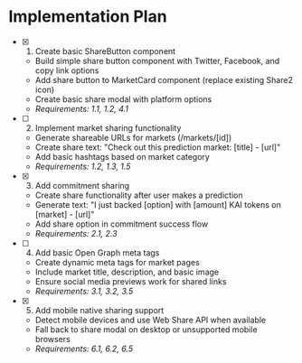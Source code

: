 # Implementation Plan

- [x] 1. Create basic ShareButton component
  - Build simple share button component with Twitter, Facebook, and copy link options
  - Add share button to MarketCard component (replace existing Share2 icon)
  - Create basic share modal with platform options
  - _Requirements: 1.1, 1.2, 4.1_

- [ ] 2. Implement market sharing functionality
  - Generate shareable URLs for markets (/markets/[id])
  - Create share text: "Check out this prediction market: [title] - [url]"
  - Add basic hashtags based on market category
  - _Requirements: 1.2, 1.3, 1.5_

- [x] 3. Add commitment sharing
  - Create share functionality after user makes a prediction
  - Generate text: "I just backed [option] with [amount] KAI tokens on [market] - [url]"
  - Add share option in commitment success flow
  - _Requirements: 2.1, 2.3_

- [ ] 4. Add basic Open Graph meta tags
  - Create dynamic meta tags for market pages
  - Include market title, description, and basic image
  - Ensure social media previews work for shared links
  - _Requirements: 3.1, 3.2, 3.5_

- [x] 5. Add mobile native sharing support
  - Detect mobile devices and use Web Share API when available
  - Fall back to share modal on desktop or unsupported mobile browsers
  - _Requirements: 6.1, 6.2, 6.5_